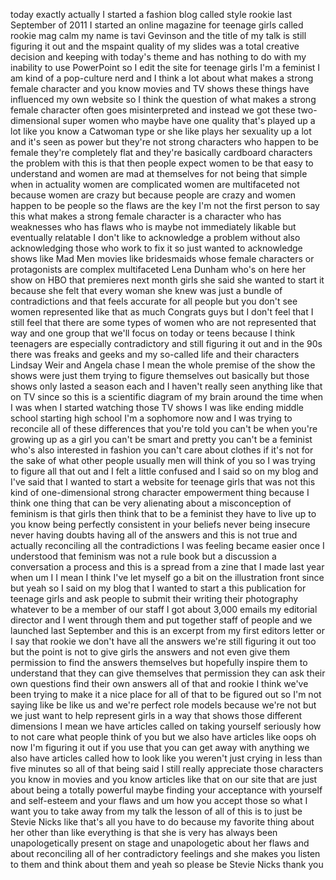 
today exactly actually I started a
fashion blog called style rookie last
September of 2011 I started an online
magazine for teenage girls called rookie
mag calm
my name is tavi Gevinson and the title
of my talk is still figuring it out
and the mspaint quality of my slides was
a total creative decision and keeping
with today&#39;s theme and has nothing to do
with my inability to use PowerPoint so I
edit the site for teenage girls I&#39;m a
feminist I am kind of a pop-culture nerd
and I think a lot about what makes a
strong female character and you know
movies and TV shows these things have
influenced my own website so I think the
question of what makes a strong female
character often goes misinterpreted and
instead we got these two-dimensional
super women who maybe have one quality
that&#39;s played up a lot like you know a
Catwoman type or she like plays her
sexuality up a lot and it&#39;s seen as
power but they&#39;re not strong characters
who happen to be female they&#39;re
completely flat and they&#39;re basically
cardboard characters the problem with
this is that then people expect women to
be that easy to understand and women are
mad at themselves for not being that
simple when in actuality women are
complicated women are multifaceted not
because women are crazy but because
people are crazy and women happen to be
people
so the flaws are the key I&#39;m not the
first person to say this what makes a
strong female character is a character
who has weaknesses who has flaws who is
maybe not immediately likable but
eventually relatable I don&#39;t like to
acknowledge a problem without also
acknowledging those who work to fix it
so just wanted to acknowledge shows like
Mad Men movies like bridesmaids whose
female characters or protagonists are
complex multifaceted Lena Dunham who&#39;s
on here her show on HBO that premieres
next month girls she said she wanted to
start it because she felt that every
woman she knew was just a bundle of
contradictions and that feels accurate
for all people but you don&#39;t see women
represented like that as much Congrats
guys
but I don&#39;t feel that I still feel that
there are some types of women who are
not represented that way and one group
that we&#39;ll focus on today or teens
because I think teenagers are especially
contradictory and still figuring it out
and in the 90s there was freaks and
geeks and my so-called life and their
characters Lindsay Weir and Angela chase
I mean the whole premise of the show the
shows were just them trying to figure
themselves out basically
but those shows only lasted a season
each and I haven&#39;t really seen anything
like that on TV since so this is a
scientific diagram of my brain
around the time when I was when I
started watching those TV shows I was
like ending middle school starting high
school I&#39;m a sophomore now and I was
trying to reconcile all of these
differences that you&#39;re told you can&#39;t
be when you&#39;re growing up as a girl you
can&#39;t be smart and pretty you can&#39;t be a
feminist who&#39;s also interested in
fashion you can&#39;t care about clothes if
it&#39;s not for the sake of what other
people usually men will think of you so
I was trying to figure all that out and
I felt a little confused and I said so
on my blog
and I&#39;ve said that I wanted to start a
website for teenage girls that was not
this kind of one-dimensional strong
character empowerment thing because I
think one thing that can be very
alienating about a misconception of
feminism is that girls then think that
to be a feminist they have to live up to
you know being perfectly consistent in
your beliefs never being insecure never
having doubts having all of the answers
and this is not true and actually
reconciling all the contradictions I was
feeling became easier once I understood
that feminism was not a rule book but a
discussion a conversation a process and
this is a spread from a zine that I made
last year when um I I mean I think I&#39;ve
let myself go a bit on the illustration
front since but yeah so I said on my
blog that I wanted to start a this
publication for teenage girls and ask
people to submit their writing their
photography whatever to be a member of
our staff I got about 3,000 emails my
editorial director and I went through
them and put together staff of people
and we launched last September and this
is an excerpt from my first editors
letter or I say that rookie we don&#39;t
have all the answers we&#39;re still
figuring it out too but the point is not
to give girls the answers and not even
give them permission to find the answers
themselves but hopefully inspire them to
understand that they can give themselves
that permission they can ask their own
questions find their own answers all of
that and rookie I think we&#39;ve been
trying to make it a nice place for all
of that to be figured out so I&#39;m not
saying like be like us and we&#39;re perfect
role models because we&#39;re not but we
just want to help represent girls in a
way that shows those different
dimensions I mean we have articles
called
on taking yourself seriously how to not
care what people think of you but we
also have articles like oops oh now
I&#39;m figuring it out if you use that you
can get away with anything we also have
articles called how to look like you
weren&#39;t just crying in less than five
minutes so all of that being said I
still really appreciate those characters
you know in movies and you know articles
like that on our site that are just
about being a totally powerful maybe
finding your acceptance with yourself
and self-esteem and your flaws and um
how you accept those so what I want you
to take away from my talk the lesson of
all of this is to just be Stevie Nicks
like that&#39;s all you have to do because
my favorite thing about her other than
like everything is that she is very has
always been unapologetically present on
stage and unapologetic about her flaws
and about reconciling all of her
contradictory feelings and she makes you
listen to them and think about them and
yeah so please be Stevie Nicks thank you
